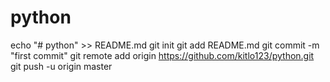 # python
echo "# python" >> README.md
git init
git add README.md
git commit -m "first commit"
git remote add origin https://github.com/kitlo123/python.git
git push -u origin master
